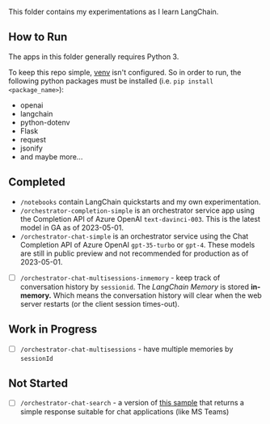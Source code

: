 This folder contains my experimentations as I learn LangChain.

## How to Run
The apps in this folder generally requires Python 3.

To keep this repo simple, [venv](https://docs.python.org/3/library/venv.html) isn't configured.
So in order to run, the following python packages must be installed (i.e. `pip install <package_name>`):
- openai
- langchain
- python-dotenv
- Flask
- request
- jsonify
- and maybe more...

## Completed
- `/notebooks` contain LangChain quickstarts and my own experimentation.
- `/orchestrator-completion-simple` is an orchestrator service app using the Completion API of Azure OpenAI `text-davinci-003`. This is the latest model in GA as of 2023-05-01.
- `/orchestrator-chat-simple` is an orchestrator service using the Chat Completion API of Azure OpenAI `gpt-35-turbo` or `gpt-4`. These models are still in public preview and not recommended for production as of 2023-05-01.
- [ ] `/orchestrator-chat-multisessions-inmemory` - keep track of conversation history by `sessionid`. The _LangChain Memory_ is stored **in-memory.** Which means the conversation history will clear when the web server restarts (or the client session times-out).


## Work in Progress
- [ ] `/orchestrator-chat-multisessions` - have multiple memories by `sessionId`

## Not Started
- [ ] `/orchestrator-chat-search` - a version of [this sample](https://github.com/Azure-Samples/azure-search-openai-demo) that returns a simple response suitable for chat applications (like MS Teams)